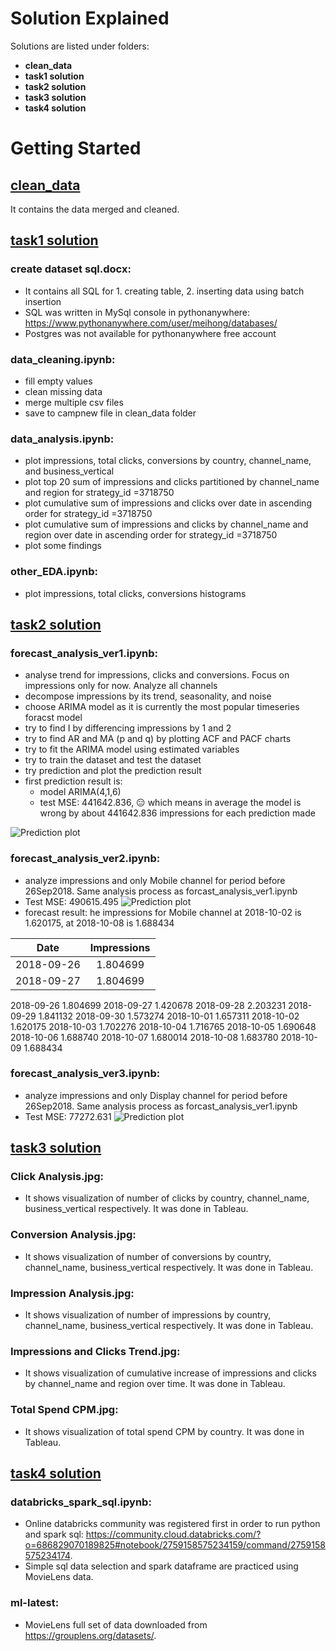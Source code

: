 # Solution Explained

Solutions are listed under folders:

* **clean_data**
* **task1 solution**
* **task2 solution**
* **task3 solution**
* **task4 solution**

# Getting Started

## <ins>clean_data</ins>

It contains the data merged and cleaned.

## <ins>task1 solution</ins>

### create dataset sql.docx:

* It contains all SQL for 1. creating table, 2. inserting data using batch insertion 
* SQL was written in MySql console in pythonanywhere: https://www.pythonanywhere.com/user/meihong/databases/
* Postgres was not available for pythonanywhere free account

### data_cleaning.ipynb:

* fill empty values
* clean missing data
* merge multiple csv files
* save to campnew file in clean_data folder

### data_analysis.ipynb:

* plot impressions, total clicks, conversions by country, channel_name, and business_vertical
* plot top 20 sum of impressions and clicks partitioned by channel_name and region for strategy_id =3718750
* plot cumulative sum of impressions and clicks over date in ascending order for strategy_id =3718750
* plot cumulative sum of impressions and clicks by channel_name and region over date in ascending order for strategy_id =3718750
* plot some findings

### other_EDA.ipynb:

* plot impressions, total clicks, conversions histograms

## <ins>task2 solution</ins>

### forecast_analysis_ver1.ipynb:

* analyse trend for impressions, clicks and conversions. Focus on impressions only for now. Analyze all channels
* decompose impressions by its trend, seasonality, and noise
* choose ARIMA model as it is currently the most popular timeseries foracst model
* try to find I by differencing impressions by 1 and 2
* try to find AR and MA (p and q) by plotting ACF and PACF charts
* try to fit the ARIMA model using estimated variables
* try to train the dataset and test the dataset
* try prediction and plot the prediction result
* first prediction result is: 
  * model ARIMA(4,1,6)
  * test MSE: 441642.836, :expressionless: which means in average the model is wrong by about 441642.836 impressions for each prediction made

![Prediction plot](https://github.com/lumeihong/data_science/blob/master/task2%20solution/prediction_ver1.jpg)

### forecast_analysis_ver2.ipynb:

* analyze impressions and only Mobile channel for period before 26Sep2018. Same analysis process as forcast_analysis_ver1.ipynb
* Test MSE: 490615.495
![Prediction plot](https://github.com/lumeihong/data_science/blob/master/task2%20solution/prediction_ver2.jpg)
* forecast result: he impressions for Mobile channel at 2018-10-02 is 1.620175, at 2018-10-08 is 1.688434

| Date  | Impressions |
| :---:  | :---:  |
| 2018-09-26  | 1.804699  |
| 2018-09-27  | 1.804699  |

  2018-09-26    1.804699
  2018-09-27    1.420678
  2018-09-28    2.203231
  2018-09-29    1.841132
  2018-09-30    1.573274
  2018-10-01    1.657311
  2018-10-02    1.620175
  2018-10-03    1.702276
  2018-10-04    1.716765
  2018-10-05    1.690648
  2018-10-06    1.688740
  2018-10-07    1.680014
  2018-10-08    1.683780
  2018-10-09    1.688434

### forecast_analysis_ver3.ipynb:

* analyze impressions and only Display channel for period before 26Sep2018. Same analysis process as forcast_analysis_ver1.ipynb
* Test MSE: 77272.631
![Prediction plot](https://github.com/lumeihong/data_science/blob/master/task2%20solution/prediction_ver3.jpg)

## <ins>task3 solution</ins>

### Click Analysis.jpg:

* It shows visualization of number of clicks by country, channel_name, business_vertical respectively. It was done in Tableau.

### Conversion Analysis.jpg:

* It shows visualization of number of conversions by country, channel_name, business_vertical respectively. It was done in Tableau.

### Impression Analysis.jpg:

* It shows visualization of number of impressions by country, channel_name, business_vertical respectively. It was done in Tableau.

### Impressions and Clicks Trend.jpg:

* It shows visualization of cumulative increase of impressions and clicks by channel_name and region over time. It was done in Tableau.

### Total Spend CPM.jpg:

* It shows visualization of total spend CPM by country. It was done in Tableau.

## <ins>task4 solution</ins>

### databricks_spark_sql.ipynb:

* Online databricks community was registered first in order to run python and spark sql: https://community.cloud.databricks.com/?o=686829070189825#notebook/2759158575234159/command/2759158575234174.
* Simple sql data selection and spark dataframe are practiced using MovieLens data.

### ml-latest:

* MovieLens full set of data downloaded from https://grouplens.org/datasets/. 

